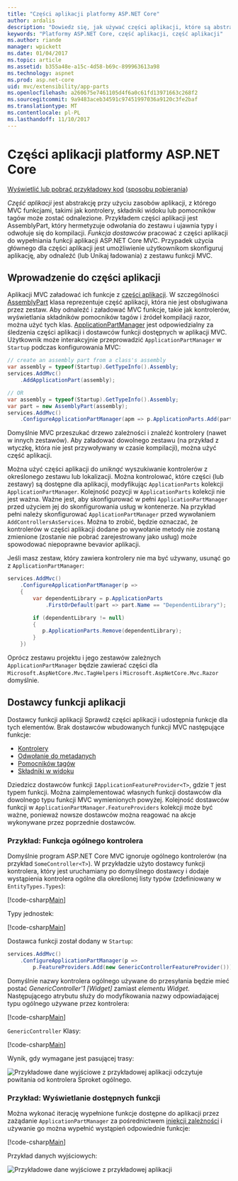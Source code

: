 ```yaml
---
title: "Części aplikacji platformy ASP.NET Core"
author: ardalis
description: "Dowiedz się, jak używać części aplikacji, które są abstrations nad zasobami aplikacji, aby skonfigurować aplikację do odnajdowania lub uniknąć obciążania funkcji z zestawu."
keywords: "Platformy ASP.NET Core, część aplikacji, część aplikacji"
ms.author: riande
manager: wpickett
ms.date: 01/04/2017
ms.topic: article
ms.assetid: b355a48e-a15c-4d58-b69c-899963613a98
ms.technology: aspnet
ms.prod: asp.net-core
uid: mvc/extensibility/app-parts
ms.openlocfilehash: a260675e7461105d4f6a0c61fd13971663c268f2
ms.sourcegitcommit: 9a9483aceb34591c97451997036a9120c3fe2baf
ms.translationtype: MT
ms.contentlocale: pl-PL
ms.lasthandoff: 11/10/2017
---
```

# <a name="application-parts-in-aspnet-core"></a>Części aplikacji platformy ASP.NET Core

[Wyświetlić lub pobrać przykładowy kod](https://github.com/aspnet/Docs/tree/master/aspnetcore/mvc/advanced/app-parts/sample) ([sposobu pobierania](xref:tutorials/index#how-to-download-a-sample))

*Część aplikacji* jest abstrakcję przy użyciu zasobów aplikacji, z którego MVC funkcjami, takimi jak kontrolery, składniki widoku lub pomocników tagów może zostać odnalezione. Przykładem części aplikacji jest AssemblyPart, który hermetyzuje odwołania do zestawu i ujawnia typy i odwołuje się do kompilacji. *Funkcja dostawców* pracować z części aplikacji do wypełniania funkcji aplikacji ASP.NET Core MVC. Przypadek użycia głównego dla części aplikacji jest umożliwienie użytkownikom skonfiguruj aplikację, aby odnaleźć (lub Unikaj ładowania) z zestawu funkcji MVC.

## <a name="introducing-application-parts"></a>Wprowadzenie do części aplikacji

Aplikacji MVC załadować ich funkcje z [części aplikacji](/aspnet/core/api/microsoft.aspnetcore.mvc.applicationparts.applicationpart). W szczególności [AssemblyPart](/aspnet/core/api/microsoft.aspnetcore.mvc.applicationparts.assemblypart#Microsoft_AspNetCore_Mvc_ApplicationParts_AssemblyPart) klasa reprezentuje część aplikacji, która nie jest obsługiwana przez zestaw. Aby odnaleźć i załadować MVC funkcje, takie jak kontrolerów, wyświetlania składników pomocników tagów i źródeł kompilacji razor, można użyć tych klas. [ApplicationPartManager](/aspnet/core/api/microsoft.aspnetcore.mvc.applicationparts.applicationpartmanager) jest odpowiedzialny za śledzenia części aplikacji i dostawców funkcji dostępnych w aplikacji MVC. Użytkownik może interakcyjnie przeprowadzić `ApplicationPartManager` w `Startup` podczas konfigurowania MVC:

```csharp
// create an assembly part from a class's assembly
var assembly = typeof(Startup).GetTypeInfo().Assembly;
services.AddMvc()
    .AddApplicationPart(assembly);

// OR
var assembly = typeof(Startup).GetTypeInfo().Assembly;
var part = new AssemblyPart(assembly);
services.AddMvc()
    .ConfigureApplicationPartManager(apm => p.ApplicationParts.Add(part));
```

Domyślnie MVC przeszukać drzewo zależności i znaleźć kontrolery (nawet w innych zestawów). Aby załadować dowolnego zestawu (na przykład z wtyczkę, która nie jest przywoływany w czasie kompilacji), można użyć część aplikacji.

Można użyć części aplikacji do *uniknąć* wyszukiwanie kontrolerów z określonego zestawu lub lokalizacji. Można kontrolować, które części (lub zestawy) są dostępne dla aplikacji, modyfikując `ApplicationParts` kolekcji `ApplicationPartManager`. Kolejność pozycji w `ApplicationParts` kolekcji nie jest ważna. Ważne jest, aby skonfigurować w pełni `ApplicationPartManager` przed użyciem jej do skonfigurowania usług w kontenerze. Na przykład pełni należy skonfigurować `ApplicationPartManager` przed wywołaniem `AddControllersAsServices`. Można to zrobić, będzie oznaczać, że kontrolerów w części aplikacji dodane po wywołanie metody nie zostaną zmienione (zostanie nie pobrać zarejestrowany jako usług) może spowodować niepoprawne bevavior aplikacji.

Jeśli masz zestaw, który zawiera kontrolery nie ma być używany, usunąć go z `ApplicationPartManager`:

```csharp
services.AddMvc()
    .ConfigureApplicationPartManager(p =>
    {
        var dependentLibrary = p.ApplicationParts
            .FirstOrDefault(part => part.Name == "DependentLibrary");

        if (dependentLibrary != null)
        {
           p.ApplicationParts.Remove(dependentLibrary);
        }
    })
```

Oprócz zestawu projektu i jego zestawów zależnych `ApplicationPartManager` będzie zawierać części dla `Microsoft.AspNetCore.Mvc.TagHelpers` i `Microsoft.AspNetCore.Mvc.Razor` domyślnie.

## <a name="application-feature-providers"></a>Dostawcy funkcji aplikacji

Dostawcy funkcji aplikacji Sprawdź części aplikacji i udostępnia funkcje dla tych elementów. Brak dostawców wbudowanych funkcji MVC następujące funkcje:

* [Kontrolery](https://docs.microsoft.com/aspnet/core/api/microsoft.aspnetcore.mvc.controllers.controllerfeatureprovider)
* [Odwołanie do metadanych](https://docs.microsoft.com/aspnet/core/api/microsoft.aspnetcore.mvc.razor.compilation.metadatareferencefeatureprovider)
* [Pomocników tagów](https://docs.microsoft.com/aspnet/core/api/microsoft.aspnetcore.mvc.razor.taghelpers.taghelperfeatureprovider)
* [Składniki w widoku](https://docs.microsoft.com/aspnet/core/api/microsoft.aspnetcore.mvc.viewcomponents.viewcomponentfeatureprovider)

Dziedzicz dostawców funkcji `IApplicationFeatureProvider<T>`, gdzie `T` jest typem funkcji. Można zaimplementować własnych funkcji dostawców dla dowolnego typu funkcji MVC wymienionych powyżej. Kolejność dostawców funkcji w `ApplicationPartManager.FeatureProviders` kolekcji może być ważne, ponieważ nowsze dostawców można reagować na akcje wykonywane przez poprzednie dostawców.

### <a name="sample-generic-controller-feature"></a>Przykład: Funkcja ogólnego kontrolera

Domyślnie program ASP.NET Core MVC ignoruje ogólnego kontrolerów (na przykład `SomeController<T>`). W przykładzie użyto dostawcy funkcji kontrolera, który jest uruchamiany po domyślnego dostawcy i dodaje wystąpienia kontrolera ogólne dla określonej listy typów (zdefiniowany w `EntityTypes.Types`):

[!code-csharp[Main](./app-parts/sample/AppPartsSample/GenericControllerFeatureProvider.cs?highlight=13&range=18-36)]

Typy jednostek:

[!code-csharp[Main](./app-parts/sample/AppPartsSample/Model/EntityTypes.cs?range=6-16)]

Dostawca funkcji został dodany w `Startup`:

```csharp
services.AddMvc()
    .ConfigureApplicationPartManager(p => 
        p.FeatureProviders.Add(new GenericControllerFeatureProvider()));
```

Domyślnie nazwy kontrolera ogólnego używane do przesyłania będzie mieć postać *GenericController'1 [Widget]* zamiast *elementu Widget*. Następującego atrybutu służy do modyfikowania nazwy odpowiadającej typu ogólnego używane przez kontrolera:

[!code-csharp[Main](./app-parts/sample/AppPartsSample/GenericControllerNameConvention.cs)]

`GenericController` Klasy:

[!code-csharp[Main](./app-parts/sample/AppPartsSample/GenericController.cs?highlight=5-6)]

Wynik, gdy wymagane jest pasującej trasy:

![Przykładowe dane wyjściowe z przykładowej aplikacji odczytuje powitania od kontrolera Sproket ogólnego.](app-parts/_static/generic-controller.png)

### <a name="sample-display-available-features"></a>Przykład: Wyświetlanie dostępnych funkcji

Można wykonać iterację wypełnione funkcje dostępne do aplikacji przez zażądanie `ApplicationPartManager` za pośrednictwem [iniekcji zależności](../../fundamentals/dependency-injection.md) i używanie go można wypełnić wystąpień odpowiednie funkcje:

[!code-csharp[Main](./app-parts/sample/AppPartsSample/Controllers/FeaturesController.cs?highlight=16,25-27)]

Przykład danych wyjściowych:

![Przykładowe dane wyjściowe z przykładowej aplikacji](app-parts/_static/available-features.png)

